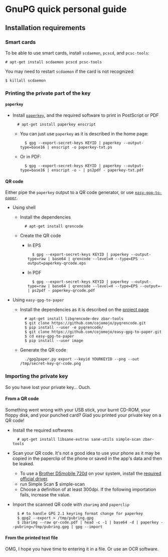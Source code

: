 GnuPG quick personal guide
==========================

## Installation requirements

### Smart cards

To be able to use smart cards, install `scdaemon`, `pcscd`, and `pcsc-tools`:

    # apt-get install scdaemon pcscd pcsc-tools

You may need to restart `scdaemon` if the card is not recognized:

    $ killall scdaemon

### Printing the private part of the key

#### `paperkey`

- Install [`paperkey`](http://www.jabberwocky.com/software/paperkey/), and the required software to print in PostScript or PDF

        # apt-get install paperkey enscript

  - You can just use `paperkey` as it is described in the home page:

          $ gpg --export-secret-keys KEYID | paperkey --output-type=base16 | enscript -o paperkey-txt.ps

  - Or in PDF:

          $ gpg --export-secret-keys KEYID | paperkey --output-type=base16 | enscript -o - | ps2pdf - paperkey-txt.pdf

#### QR code

Either pipe the `paperkey` output to a QR code generator, or use [`easy-gpg-to-paper`](https://github.com/cojomojo/easy-gpg-to-paper).

- Using shell
  - Install the dependencies

          # apt-get install qrencode

  - Create the QR code
    - In EPS

            $ gpg --export-secret-keys KEYID | paperkey --output-type=raw | base64 | qrencode --level=H --type=EPS --output=paperkey-qrcode.eps

    - In PDF

            $ gpg --export-secret-keys KEYID | paperkey --output-type=raw | base64 | qrencode --level=H --type=EPS --output=- | ps2pdf - paperkey-qrcode.pdf

- Using `easy-gpg-to-paper`
  - Install the dependencies as it is described on the [project page](https://github.com/cojomojo/easy-gpg-to-paper/blob/45801fafab2213cb77b60ce6a22f938a3d983be0/README.md#dependencies)

          # apt-get install libqrencode-dev zbar-tools
          $ git clone https://github.com/cojomojo/pyqrencode.git
          $ pip install --user -e pyqrencode/
          $ git clone https://github.com/cojomojo/easy-gpg-to-paper.git
          $ cd easy-gpg-to-paper
          $ pip install --user image

  - Generate the QR code

          ./gpg2paper.py export --keyid YOURKEYID --png --out /tmp/secret-key-qr-code.png

### Importing the private key

So you have lost your private key… Ouch.

#### From a QR code

Something went wrong with your USB stick, your burnt CD-ROM, your floppy disk, and your punched card? Glad you printed your private key on a QR code!

- Install the required softwares

        # apt-get install libsane-extras sane-utils simple-scan zbar-tools

- Scan your QR code. It's not a good idea to use your phone as it may be copied in the paperclip of the phone or saved in the app's data and then be leaked.
  - To use a [Brother DSmobile 720d](https://www.brother-usa.com/Scanners/ModelDetail/24/DS720D/Overview) on your system, install the [required official driver](http://support.brother.com/g/b/downloadend.aspx?c=us&lang=en&prod=ds720d_all&os=128&dlid=dlf100976_000&flang=4&type3=566).
  - run Simple Scan
          $ simple-scan
  - Choose a definition of at least 300dpi. If the following importation fails, increase the value.

- Import the scanned QR code with `zbarimg` and `paperclip`

        $ # to handle GPG 2.1 keyring format change for paperkey
        $ gpg2 --export > /tmp/pubring.gpg
        $ zbarimg --raw qr-code.pdf | head -c -1 | base64 -d | paperkey --pubring=/tmp/pubring.gpg | gpg --import

#### From the printed text file

OMG, I hope you have time to entering it in a file. Or use an OCR software.
